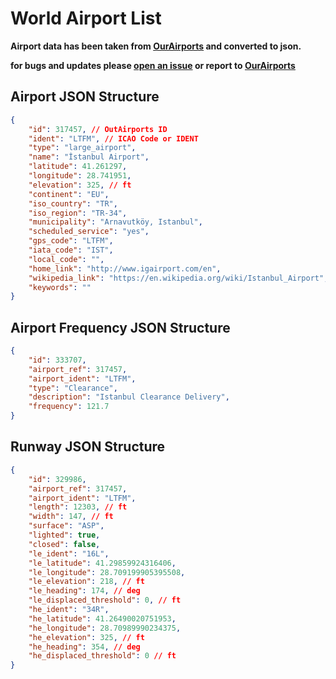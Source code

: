 # World Airport List


**Airport data has been taken from [OurAirports](https://ourairports.com/) and converted to json.**

**for bugs and updates please [open an issue](https://github.com/segecey/airports/issues/new) or report to [OurAirports](https://ourairports.com/)**


## Airport JSON Structure

```json
{
    "id": 317457, // OutAirports ID
    "ident": "LTFM", // ICAO Code or IDENT
    "type": "large_airport",
    "name": "İstanbul Airport",
    "latitude": 41.261297,
    "longitude": 28.741951,
    "elevation": 325, // ft
    "continent": "EU",
    "iso_country": "TR",
    "iso_region": "TR-34",
    "municipality": "Arnavutköy, Istanbul",
    "scheduled_service": "yes",
    "gps_code": "LTFM",
    "iata_code": "IST",
    "local_code": "",
    "home_link": "http://www.igairport.com/en",
    "wikipedia_link": "https://en.wikipedia.org/wiki/Istanbul_Airport",
    "keywords": ""
}
```

## Airport Frequency JSON Structure

```json
{
    "id": 333707,
    "airport_ref": 317457,
    "airport_ident": "LTFM",
    "type": "Clearance",
    "description": "Istanbul Clearance Delivery",
    "frequency": 121.7
}
```

## Runway JSON Structure

```json
{
    "id": 329986,
    "airport_ref": 317457,
    "airport_ident": "LTFM",
    "length": 12303, // ft
    "width": 147, // ft
    "surface": "ASP",
    "lighted": true,
    "closed": false,
    "le_ident": "16L",
    "le_latitude": 41.29859924316406,
    "le_longitude": 28.709199905395508,
    "le_elevation": 218, // ft
    "le_heading": 174, // deg
    "le_displaced_threshold": 0, // ft
    "he_ident": "34R",
    "he_latitude": 41.26490020751953,
    "he_longitude": 28.70989990234375,
    "he_elevation": 325, // ft
    "he_heading": 354, // deg
    "he_displaced_threshold": 0 // ft
}
```